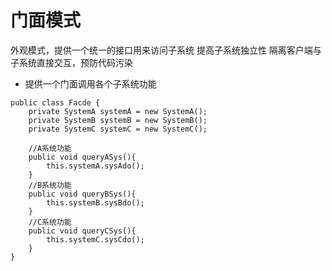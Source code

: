 # 门面模式
外观模式，提供一个统一的接口用来访问子系统
提高子系统独立性
隔离客户端与子系统直接交互，预防代码污染

* 提供一个门面调用各个子系统功能
~~~
public class Facde {
    private SystemA systemA = new SystemA();
    private SystemB systemB = new SystemB();
    private SystemC systemC = new SystemC();

    //A系统功能
    public void queryASys(){
        this.systemA.sysAdo();
    }
    //B系统功能
    public void queryBSys(){
        this.systemB.sysBdo();
    }
    //C系统功能
    public void queryCSys(){
        this.systemC.sysCdo();
    }
}
~~~